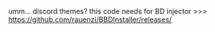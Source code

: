 umm... discord themes? this code needs for BD injector >>> https://github.com/rauenzi/BBDInstaller/releases/
